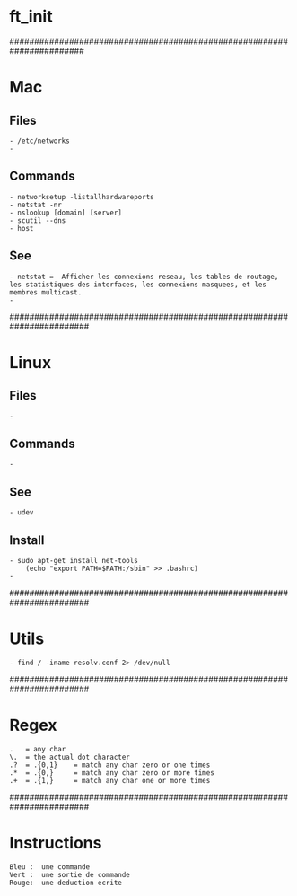 # ft_init

#######################################################################
# Mac
## Files
	- /etc/networks
	- 

## Commands
	- networksetup -listallhardwareports
	- netstat -nr
	- nslookup [domain] [server]
	- scutil --dns
	- host

## See
	- netstat =  Afficher les connexions reseau, les tables de routage, les statistiques des interfaces, les connexions masquees, et les membres multicast.  
	- 



########################################################################
# Linux
## Files
	- 

## Commands
	- 

## See
	- udev

## Install
	- sudo apt-get install net-tools 
		(echo "export PATH=$PATH:/sbin" >> .bashrc)
	- 



########################################################################
# Utils
	- find / -iname resolv.conf 2> /dev/null


########################################################################
# Regex 
	.	= any char
	\.	= the actual dot character
	.?	= .{0,1}	= match any char zero or one times
	.*	= .{0,}		= match any char zero or more times
	.+	= .{1,}		= match any char one or more times



########################################################################
# Instructions
	Bleu :  une commande
	Vert :	une sortie de commande
	Rouge:	une deduction ecrite

